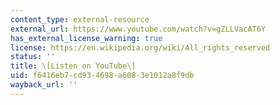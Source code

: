 ```yaml
---
content_type: external-resource
external_url: https://www.youtube.com/watch?v=gZLLVacAT6Y
has_external_license_warning: true
license: https://en.wikipedia.org/wiki/All_rights_reserved
status: ''
title: \[Listen on YouTube\]
uid: f6416eb7-cd93-4698-a608-3e1012a8f9db
wayback_url: ''
---
```

